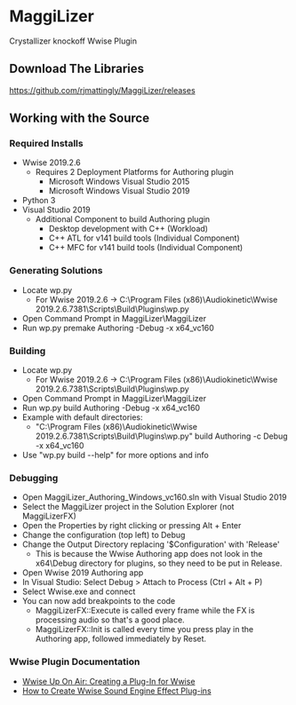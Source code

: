 # MaggiLizer
Crystallizer knockoff Wwise Plugin


## Download The Libraries
https://github.com/rjmattingly/MaggiLizer/releases

## Working with the Source

### Required Installs
- Wwise 2019.2.6
  - Requires 2 Deployment Platforms for Authoring plugin
     - Microsoft Windows Visual Studio 2015
     - Microsoft Windows Visual Studio 2019
- Python 3
- Visual Studio 2019
  - Additional Component to build Authoring plugin
    - Desktop development with C++ (Workload)
    - C++ ATL for v141 build tools (Individual Component)
    - C++ MFC for v141 build tools (Individual Component)

### Generating Solutions

- Locate wp.py
  - For Wwise 2019.2.6 ->  C:\Program Files (x86)\Audiokinetic\Wwise 2019.2.6.7381\Scripts\Build\Plugins\wp.py
- Open Command Prompt in MaggiLizer\MaggiLizer
- Run wp.py premake Authoring -Debug -x x64_vc160

### Building

- Locate wp.py
  - For Wwise 2019.2.6 ->  C:\Program Files (x86)\Audiokinetic\Wwise 2019.2.6.7381\Scripts\Build\Plugins\wp.py
- Open Command Prompt in MaggiLizer\MaggiLizer
- Run wp.py build Authoring -Debug -x x64_vc160
- Example with default directories:
  - "C:\Program Files (x86)\Audiokinetic\Wwise 2019.2.6.7381\Scripts\Build\Plugins\wp.py" build Authoring -c Debug -x x64_vc160
- Use "wp.py build --help" for more options and info

### Debugging

- Open MaggiLizer_Authoring_Windows_vc160.sln with Visual Studio 2019
- Select the MaggiLizer project in the Solution Explorer (not MaggiLizerFX)
- Open the Properties by right clicking or pressing Alt + Enter
- Change the configuration (top left) to Debug
- Change the Output Directory replacing '$Configuration' with 'Release'
  - This is because the Wwise Authoring app does not look in the x64\Debug directory for plugins, so they need to be put in Release.
- Open Wwise 2019 Authoring app
- In Visual Studio: Select Debug > Attach to Process (Ctrl + Alt + P)
- Select Wwise.exe and connect
- You can now add breakpoints to the code 
  - MaggiLizerFX::Execute is called every frame while the FX is processing audio so that's a good place.
  - MaggiLizerFX::Init is called every time you press play in the Authoring app, followed immediately by Reset.

### Wwise Plugin Documentation

- [Wwise Up On Air: Creating a Plug-In for Wwise](https://www.twitch.tv/videos/758625080)
- [How to Create Wwise Sound Engine Effect Plug-ins](https://www.audiokinetic.com/library/edge/?source=SDK&id=soundengine_plugins_effects.html)